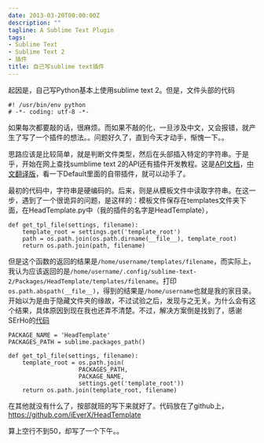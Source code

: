```yaml
---
date: 2013-03-20T00:00:00Z
description: ""
tagline: A Sublime Text Plugin
tags:
- Sublime Text
- Sublime Text 2
- 插件
title: 自己写sublime text插件
---
```


起因是，自己写Python基本上使用sublime text 2。但是，文件头部的代码

    #! /usr/bin/env python
    # -*- coding: utf-8 -*-

如果每次都要敲的话，很麻烦。而如果不敲的化，一旦涉及中文，又会报错，就产生了写了一个插件的想法。。问题好久了，直到今天才动手，惭愧一下。。

思路应该是比较简单，就是判断文件类型，然后在头部插入特定的字符串。于是乎，开始在网上查找sumblime text 2的API还有插件开发教程。这是[API文档][]，[中文翻译版][]，看一下Default里面的自带插件，就可以动手了。

最初的代码中，字符串是硬编码的。后来，则是从模板文件中读取字符串。在这一步，遇到了一个很诡异的问题，是这样的：模板文件保存在templates文件夹下面，在HeadTemplate.py中（我的插件的名字是HeadTemplate），

    def get_tpl_file(settings, filename):
        template_root = settings.get('template_root')
        path = os.path.join(os.path.dirname(__file__), template_root)
        return os.path.join(path, filename)

但是这个函数的返回的结果是`/home/username/templates/filename`，而实际上，我认为应该返回的是`/home/username/.config/sublime-text-2/Packages/HeadTemplate/templates/filename`。打印`os.path.abspath(__file__)`，得到的结果是`/home/username`也就是我的家目录。开始以为是由于隐藏文件夹的缘故，不过试验之后，发现与之无关。为什么会有这个结果，具体原因到现在我也还弄不清楚。不过，解决方案倒是找到了，感谢SErHo的[代码][]

    PACKAGE_NAME = 'HeadTemplate'
    PACKAGES_PATH = sublime.packages_path()

    def get_tpl_file(settings, filename):
        template_root = os.path.join(
                        PACKAGES_PATH, 
                        PACKAGE_NAME, 
                        settings.get('template_root'))
        return os.path.join(template_root, filename)

在其他就没有什么了，按部就班的写下来就好了。代码放在了github上，<https://github.com/iEverX/HeadTemplate>

算上空行不到50，却写了一个下午。。

[API文档]: http://www.sublimetext.com/docs/2/api_reference.html 
[中文翻译版]: http://ux.etao.com/posts/549
[代码]: https://github.com/SerhoLiu/SublimeNFFT
